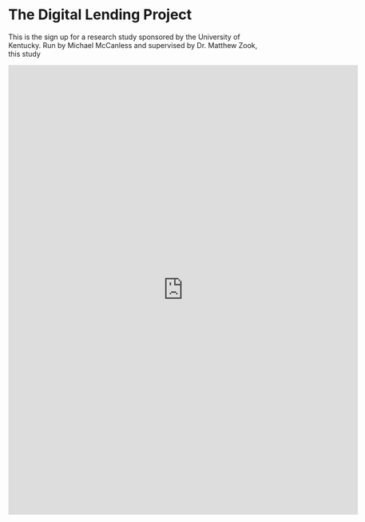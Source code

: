 # The Digital Lending Project
This is the sign up for a research study sponsored by the University of Kentucky. Run by Michael McCanless and supervised by Dr. Matthew Zook, this study
<iframe src="https://docs.google.com/forms/d/e/1FAIpQLSdSxXiMhsMAXsz0mo0kZg4A3T_elcVnt23WyapckgCjDjSsXA/viewform?embedded=true" width="700" height="900" frameborder="0" marginheight="0" marginwidth="0">Loading…</iframe>
